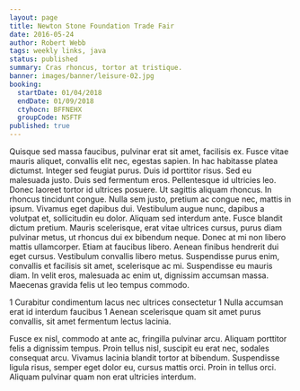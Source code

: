 ```yaml
---
layout: page
title: Newton Stone Foundation Trade Fair
date: 2016-05-24
author: Robert Webb
tags: weekly links, java
status: published
summary: Cras rhoncus, tortor at tristique.
banner: images/banner/leisure-02.jpg
booking:
  startDate: 01/04/2018
  endDate: 01/09/2018
  ctyhocn: BFFNEHX
  groupCode: NSFTF
published: true
---
```

Quisque sed massa faucibus, pulvinar erat sit amet, facilisis ex. Fusce vitae mauris aliquet, convallis elit nec, egestas sapien. In hac habitasse platea dictumst. Integer sed feugiat purus. Duis id porttitor risus. Sed eu malesuada justo. Duis sed fermentum eros. Pellentesque id ultricies leo. Donec laoreet tortor id ultrices posuere. Ut sagittis aliquam rhoncus. In rhoncus tincidunt congue. Nulla sem justo, pretium ac congue nec, mattis in ipsum. Vivamus eget dapibus dui. Vestibulum augue nunc, dapibus a volutpat et, sollicitudin eu dolor.
Aliquam sed interdum ante. Fusce blandit dictum pretium. Mauris scelerisque, erat vitae ultrices cursus, purus diam pulvinar metus, ut rhoncus dui ex bibendum neque. Donec at mi non libero mattis ullamcorper. Etiam at faucibus libero. Aenean finibus hendrerit dui eget cursus. Vestibulum convallis libero metus. Suspendisse purus enim, convallis et facilisis sit amet, scelerisque ac mi. Suspendisse eu mauris diam. In velit eros, malesuada ac enim ut, dignissim accumsan massa. Maecenas gravida felis ut leo tempus commodo.

1 Curabitur condimentum lacus nec ultrices consectetur
1 Nulla accumsan erat id interdum faucibus
1 Aenean scelerisque quam sit amet purus convallis, sit amet fermentum lectus lacinia.

Fusce ex nisl, commodo at ante ac, fringilla pulvinar arcu. Aliquam porttitor felis a dignissim tempus. Proin tellus nisl, suscipit eu erat nec, sodales consequat arcu. Vivamus lacinia blandit tortor at bibendum. Suspendisse ligula risus, semper eget dolor eu, cursus mattis orci. Proin in tellus orci. Aliquam pulvinar quam non erat ultricies interdum.
